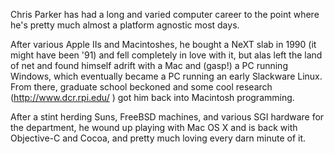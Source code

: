 

Chris Parker has had a long and varied computer career to the point where he's pretty much almost a platform agnostic most days.

After various Apple IIs and Macintoshes, he bought a NeXT slab in 1990 (it might have been '91) and fell completely in love with it, but alas left the land of net and found himself adrift with a Mac and (gasp!) a PC running Windows, which eventually became a PC running an early Slackware Linux. From there, graduate school beckoned and some cool research (http://www.dcr.rpi.edu/ ) got him back into Macintosh programming.

After a stint herding Suns, FreeBSD machines, and various SGI hardware for the department, he wound up playing with Mac OS X and is back with Objective-C and Cocoa, and pretty much loving every darn minute of it.
